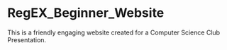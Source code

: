 # RegEX_Beginner_Website
This is a friendly engaging website created for a Computer Science Club Presentation.
